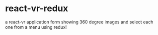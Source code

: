# react-vr-redux
a react-vr application form showing 360 degree images and select each one from a menu using redux!
